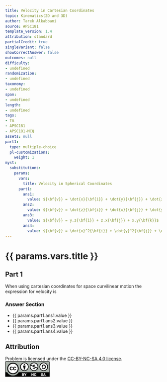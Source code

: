 ```yaml
---
title: Velocity in Cartesian Coordinates
topic: Kinematics(2D and 3D)
author: Tarek Alkabbani
source: APSC181
template_version: 1.4
attribution: standard
partialCredit: true
singleVariant: false
showCorrectAnswer: false
outcomes: null
difficulty:
- undefined
randomization:
- undefined
taxonomy:
- undefined
span:
- undefined
length:
- undefined
tags:
- TA
- APSC181
- APSC181-MCQ
assets: null
part1:
  type: multiple-choice
  pl-customizations:
    weight: 1
myst:
  substitutions:
    params:
      vars:
        title: Velocity in Spherical Coordinates
      part1:
        ans1:
          value: ${\bf{v}} = \dot{x}{\bf{i}} + \dot{y}{\bf{j}} + \dot{z}{\bf{k}}$
        ans2:
          value: ${\bf{v}} = \dot{z}{\bf{i}} + \dot{x}{\bf{j}} + \dot{y}{\bf{k}}$
        ans3:
          value: ${\bf{v}} = y.z{\bf{i}} + z.x{\bf{j}} + x.y{\bf{k}}$
        ans4:
          value: ${\bf{v}} = \dot{x}^2{\bf{i}} + \dot{y}^2{\bf{j}} + \dot{z}^2{\bf{k}}$
---
```

# {{ params.vars.title }}

## Part 1

When using cartesian coordinates for space curvilinear motion the expression for velocity is

### Answer Section

- {{ params.part1.ans1.value }}
- {{ params.part1.ans2.value }}
- {{ params.part1.ans3.value }}
- {{ params.part1.ans4.value }}

## Attribution

Problem is licensed under the [CC-BY-NC-SA 4.0 license](https://creativecommons.org/licenses/by-nc-sa/4.0/).<br> ![The Creative Commons 4.0 license requiring attribution-BY, non-commercial-NC, and share-alike-SA license.](https://raw.githubusercontent.com/firasm/bits/master/by-nc-sa.png)